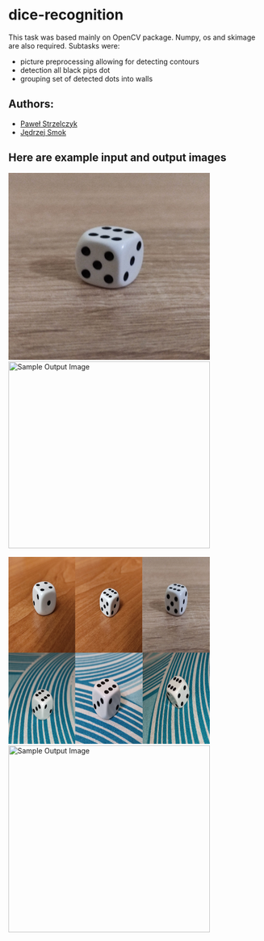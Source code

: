 # dice-recognition
This task was based mainly on OpenCV package. Numpy, os and skimage are also required. Subtasks were:

* picture preprocessing allowing for detecting contours
* detection all black pips dot
* grouping set of detected dots into walls

## Authors:
* [Paweł Strzelczyk](https://github.com/pawelstrzelczyk)
* [Jędrzej Smok](https://github.com/jedrzejSmok)

## Here are example input and output images
<img src="https://github.com/JedrzejSmok/dice-recognition/blob/main/set/3/hard (3).jpg" width="399" height="370"  title="Sample Input Image"> <img src="https://github.com/JedrzejSmok/projektKCK/blob/main/result/3/hard (3).jpg" width="399" height="370" title="Sample Output Image">

<img src="https://github.com/JedrzejSmok/dice-recognition/blob/main/set/3/hard_mix (1).jpg" width="399" height="370"  title="Sample Input Image"> <img src="https://github.com/JedrzejSmok/projektKCK/blob/main/result/3/hard_mix (1).jpg" width="399" height="370" title="Sample Output Image">
